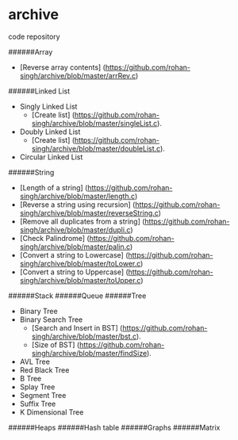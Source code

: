 # archive
code repository

######Array
- [Reverse array contents] (https://github.com/rohan-singh/archive/blob/master/arrRev.c)

######Linked List
- Singly Linked List
  - [Create list] (https://github.com/rohan-singh/archive/blob/master/singleList.c).
- Doubly Linked List
  - [Create list] (https://github.com/rohan-singh/archive/blob/master/doubleList.c).
- Circular Linked List

######String
- [Length of a string] (https://github.com/rohan-singh/archive/blob/master/length.c)
- [Reverse a string using recursion] (https://github.com/rohan-singh/archive/blob/master/reverseString.c)
- [Remove all duplicates from a string] (https://github.com/rohan-singh/archive/blob/master/dupli.c)
- [Check Palindrome] (https://github.com/rohan-singh/archive/blob/master/palin.c)
- [Convert a string to Lowercase] (https://github.com/rohan-singh/archive/blob/master/toLower.c)
- [Convert a string to Uppercase] (https://github.com/rohan-singh/archive/blob/master/toUpper.c)

######Stack
######Queue
######Tree
- Binary Tree
- Binary Search Tree
  - [Search and Insert in BST] (https://github.com/rohan-singh/archive/blob/master/bst.c).
  - [Size of BST] (https://github.com/rohan-singh/archive/blob/master/findSize).
- AVL Tree
- Red Black Tree
- B Tree
- Splay Tree
- Segment Tree
- Suffix Tree
- K Dimensional Tree

######Heaps
######Hash table
######Graphs
######Matrix
